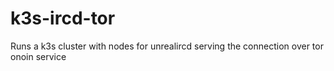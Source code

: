 # k3s-ircd-tor
Runs a k3s cluster with nodes for unrealircd serving the connection over tor onoin service
